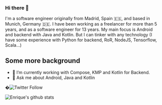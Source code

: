 ### Hi there 👋

I'm a software engineer originally from Madrid, Spain 🇪🇸, and based in Munich, Germany 🇩🇪. I have been working as a freelancer for more than 5 years, and as a software engineer for 13 years. My main focus is Android and backend with Java and Kotlin. But I can tinker with any technology (I have some experience with Python for backend, RoR, NodeJS, Tensorflow, Scala...)

## Some more background

- 🔭 I’m currently working with Compose, KMP and Kotlin for Backend.
- 💬 Ask me about Android, Java and Kotlin

�![Twitter Follow](https://img.shields.io/twitter/follow/eenriquelopez?style=social) 

![Enrique's github stats](https://github-readme-stats.vercel.app/api?username=kikoso&theme=dracula&show_icons=true&count_private=true)
